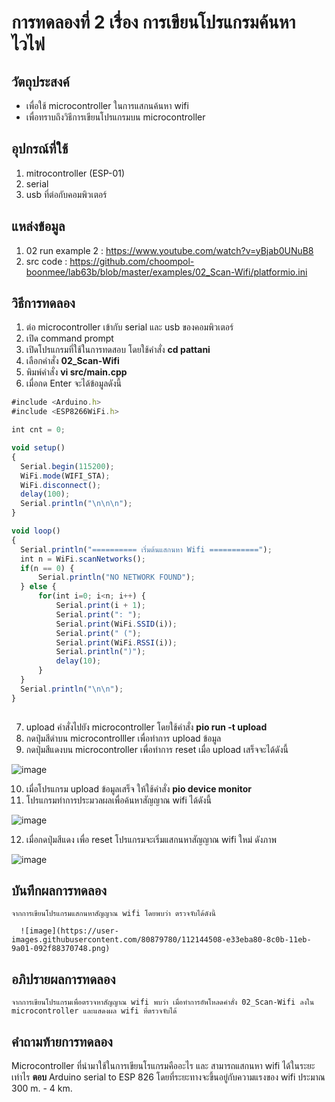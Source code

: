 # การทดลองที่ 2 เรื่อง การเขียนโปรแกรมค้นหาไวไฟ

## วัตถุประสงค์
  - เพื่อใช้ microcontroller ในการแสกนค้นหา wifi
  - เพื่อทราบถึงวิธีการเขียนโปรแกรมบน microcontroller
  
## อุปกรณ์ที่ใช้
  1. mitrocontroller (ESP-01)
  2. serial
  3. usb ที่ต่อกับคอมพิวเตอร์
  
## แหล่งข้อมูล
  1. 02 run example 2 : https://www.youtube.com/watch?v=yBjab0UNuB8
  2. src code : https://github.com/choompol-boonmee/lab63b/blob/master/examples/02_Scan-Wifi/platformio.ini
  
## วิธีการทดลอง
  1. ต่อ microcontroller เข้ากับ serial และ usb ของคอมพิวเตอร์
  2. เปิด command prompt
  3. เปิดโปรแกรมที่ใช้ในการทดสอบ โดยใช้คำสั่ง **cd pattani** 
  4. เลือกคำสั่ง **02_Scan-Wifi**
  5. พิมพ์คำสั่ง **vi src/main.cpp** 
  6. เมื่อกด Enter จะได้ข้อมูลดังนี้
   
  ```javascript
#include <Arduino.h>
#include <ESP8266WiFi.h>

int cnt = 0;

void setup()
{
	Serial.begin(115200);
	WiFi.mode(WIFI_STA);
	WiFi.disconnect();
	delay(100);
	Serial.println("\n\n\n");
}

void loop()
{
	Serial.println("========== เริ่มต้นแสกนหา Wifi ===========");
	int n = WiFi.scanNetworks();
	if(n == 0) {
		Serial.println("NO NETWORK FOUND");
	} else {
		for(int i=0; i<n; i++) {
			Serial.print(i + 1);
			Serial.print(": ");
			Serial.print(WiFi.SSID(i));
			Serial.print(" (");
			Serial.print(WiFi.RSSI(i));
			Serial.println(")");
			delay(10);
		}
	}
	Serial.println("\n\n");
}
       
```
  7. upload คำสั่งไปยัง microcontroller โดยใช้คำสั่ง **pio run -t upload**
  8. กดปุ่มสีดำบน microcontrolller เพื่อทำการ upload ข้อมูล
  9. กดปุ่มสีแดงบน microcontroller เพื่อทำการ reset เมื่อ upload เสร็จจะได้ดังนี้
  
  ![image](https://user-images.githubusercontent.com/80879772/111913390-807ce000-8aa0-11eb-8585-8212565d4ff0.png)
  
  10. เมื่อโปรแกรม upload ข้อมูลเสร็จ ให้ใช้คำสั่ง **pio device monitor**
  11. โปรแกรมทำการประมวลผลเพื่อค้นหาสัญญาณ wifi ได้ดังนี้
  
  ![image](https://user-images.githubusercontent.com/80879780/112144508-e33eba80-8c0b-11eb-9a01-092f88370748.png)

  12. เมื่อกดปุ่มสีแดง เพื่อ reset โปรแกรมจะเริ่มแสกนหาสัญญาณ wifi ใหม่ ดังภาพ
  
   ![image](https://user-images.githubusercontent.com/80879780/112144918-4c263280-8c0c-11eb-8687-f4b82159aefb.png)
  
## บันทึกผลการทดลอง
    จากการเขียนโปรแกรมแสกนหาสัญญาณ wifi โดยพบว่า ตรวจจับได้ดังนี้
    
      ![image](https://user-images.githubusercontent.com/80879780/112144508-e33eba80-8c0b-11eb-9a01-092f88370748.png)
      
## อภิปรายผลการทดลอง
    จากการเขียนโปรแกรมเพื่อตรวจหาสัญญาณ wifi พบว่า เมื่อทำการอัพโหลดคำสั่ง 02_Scan-Wifi ลงใน microcontroller และแสดงผล wifi ที่ตรวจจับได้ 
    
## คำถามท้ายการทดลอง
Microcontroller ที่นำมาใช้ในการเขียนโรแกรมคืออะไร และ สามารถแสกนหา wifi ได้ในระยะเท่าไร
__ตอบ__ Arduino serial to ESP 826 โดยที่ระยะทางจะขึ้นอยู่กับความแรงของ wifi ประมาณ 300 m. - 4 km.
